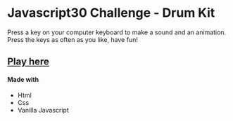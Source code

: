 # Javascript30 Challenge - Drum Kit

Press a key on your computer keyboard to make a sound and an animation.
Press the keys as often as you like, have fun!

## [Play here](https://drummerkit.netlify.com/)

#### Made with

- Html
- Css
- Vanilla Javascript
